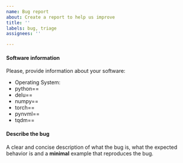```yaml
---
name: Bug report
about: Create a report to help us improve
title: ''
labels: bug, triage
assignees: ''

---
```


#### Software information
Please, provide information about your software:
- Operating System:
- python==
- delu==
- numpy==
- torch==
- pynvml==
- tqdm==

#### Describe the bug
A clear and concise description of what the bug is, what the expected behavior is and a **minimal** example that reproduces the bug.
